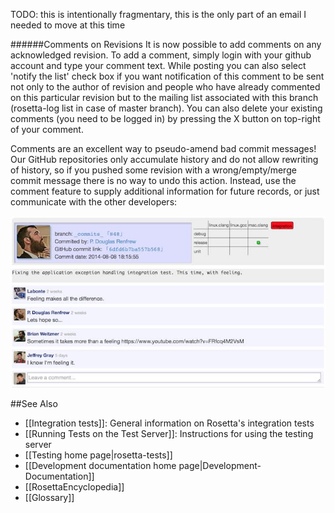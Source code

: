 TODO: this is intentionally fragmentary, this is the only part of an email I needed to move at this time


######Comments on Revisions
It is now possible to add comments on any acknowledged revision. 
To add a comment, simply login with your github account and type your comment text. 
While posting you can also select 'notify the list' check box if you want notification of this comment to be sent not only to the author of revision and people who have already commented on this particular revision but to the mailing list associated with this branch (rosetta-log list in case of master branch). 
You can also delete your existing comments (you need to be logged in) by pressing the X button on top-right of your comment. 

Comments are an excellent way to pseudo-amend bad commit messages!
Our GitHub repositories only accumulate history and do not allow rewriting of history, so if you pushed some revision with a wrong/empty/merge commit message there is no way to undo this action. 
Instead, use the comment feature to supply additional information for future records, or just communicate with the other developers:

![developer comment example](uploads/developer_comment_test_server_example.jpg)

##See Also

* [[Integration tests]]: General information on Rosetta's integration tests
 * [[Running Tests on the Test Server]]: Instructions for using the testing server
* [[Testing home page|rosetta-tests]]
* [[Development documentation home page|Development-Documentation]]
* [[RosettaEncyclopedia]]
* [[Glossary]]